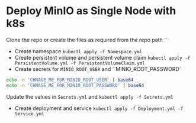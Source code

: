 # Deploy MinIO as Single Node with k8s
Clone the repo or create the files as required from the repo path 
``

- Create namespace  `kubectl apply -f Namespace.yml`
- Create persistent volume and persistent volume claim `kubectl apply -f PersistentVolume.yml -f PersistentVolumeClaim.yml`
- Create secrets for `MINIO_ROOT_USER` and ``MINIO_ROOT_PASSWORD`
```bash
echo -n 'CHNAGE_ME_FOR_MINIO_ROOT_USER' | base64
echo -n 'CHNAGE_ME_FOR_MINIO_ROOT_PASSWORD' | base64
```
Update the values in `Secrets.yml` and  `kubectl apply -f Secrets.yml`

- Create deployment and service `kubectl apply -f Deployment.yml -f Service.yml`
